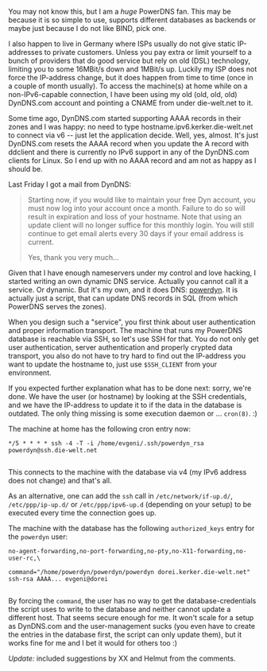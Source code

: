 <html><body><p>You may not know this, but I am a <em>huge</em> PowerDNS fan. This may be because it is so simple to use, supports different databases as backends or maybe just because I do not like BIND, pick one.

I also happen to live in Germany where ISPs usually do not give static IP-addresses to private customers. Unless you pay extra or limit yourself to a bunch of providers that do good service but rely on old (DSL) technology, limiting you to some 16MBit/s down and 1MBit/s up. Luckily my ISP does not force the IP-address change, but it does happen from time to time (once in a couple of month usually). To access the machine(s) at home while on a non-IPv6-capable connection, I have been using my old (old, old, old) DynDNS.com account and pointing a CNAME from under die-welt.net to it.

Some time ago, DynDNS.com started supporting AAAA records in their zones and I was happy: no need to type hostname.ipv6.kerker.die-welt.net to connect via v6 -- just let the application decide. Well, yes, almost. It's just DynDNS.com resets the AAAA record when you update the A record with ddclient and there is currently no IPv6 support in any of the DynDNS.com clients for Linux. So I end up with no AAAA record and am not as happy as I should be.

Last Friday I got a mail from DynDNS:

</p><blockquote>Starting now, if you would like to maintain your free Dyn account, you must now log into your account once a month. Failure to do so will result in expiration and loss of your hostname. Note that using an update client will no longer suffice for this monthly login. You will still continue to get email alerts every 30 days if your email address is current.

Yes, thank you very much...</blockquote>

Given that I have enough nameservers under my control and love hacking, I started writing an own dynamic DNS service. Actually you cannot call it a service. Or dynamic. But it's my own, and it does DNS: <a href="https://github.com/evgeni/powerdyn">powerdyn</a>. It is actually just a script, that can update DNS records in SQL (from which PowerDNS serves the zones).

When you design such a "service", you first think about user authentication and proper information transport. The machine that runs my PowerDNS database is reachable via SSH, so let's use SSH for that. You do not only get user authentication, server authentication and properly crypted data transport, you also do not have to try hard to find out the IP-address you want to update the hostname to, just use <code>$SSH_CLIENT</code> from your environment.

If you expected further explanation what has to be done next: sorry, we're done. We have the user (or hostname) by looking at the SSH credentials, and we have the IP-address to update it to if the data in the database is outdated. The only thing missing is some execution daemon or ... <code>cron(8)</code>. :)

The machine at home has the following cron entry now:

<pre><code>*/5 * * * * ssh -4 -T -i /home/evgeni/.ssh/powerdyn_rsa powerdyn@ssh.die-welt.net

</code></pre>

This connects to the machine with the database via v4 (my IPv6 address does not change) and that's all.

As an alternative, one can add the <code>ssh</code> call in <code>/etc/network/if-up.d/</code>, <code>/etc/ppp/ip-up.d/</code> or <code>/etc/ppp/ipv6-up.d</code> (depending on your setup) to be executed every time the connection goes up.

The machine with the database has the following <code>authorized_keys</code> entry for the <code>powerdyn</code> user:

<pre><code>no-agent-forwarding,no-port-forwarding,no-pty,no-X11-forwarding,no-user-rc,\ 

command="/home/powerdyn/powerdyn/powerdyn dorei.kerker.die-welt.net" ssh-rsa AAAA... evgeni@dorei

</code></pre>

By forcing the <code>command</code>, the user has no way to get the database-credentials the script uses to write to the database and neither cannot update a different host. That seems secure enough for me. It won't scale for a setup as DynDNS.com and the user-management sucks (you even have to create the entries in the database first, the script can only update them), but it works fine for me and I bet it would for others too :)

<i>Update:</i> included suggestions by XX and Helmut from the comments.</body></html>